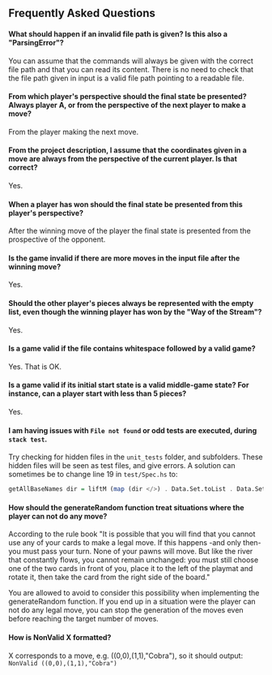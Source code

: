 ## Frequently Asked Questions

#### What should happen if an invalid file path is given? Is this also a "ParsingError"?

You can assume that the commands will always be given with the correct file path and that you can read its content.
There is no need to check that the file path given in input is a valid file path pointing to a readable file.

#### From which player's perspective should the final state be presented? Always player A, or from the perspective of the next player to make a move?

From the player making the next move.

#### From the project description, I assume that the coordinates given in a move are always from the perspective of the current player. Is that correct?

Yes.

#### When a player has won should the final state be presented from this player's perspective?

After the winning move of the player the final state is presented from the prospective of the opponent.

#### Is the game invalid if there are more moves in the input file after the winning move?

Yes.

#### Should the other player's pieces always be represented with the empty list, even though the winning player has won by the "Way of the Stream"?

Yes.

#### Is a game valid if the file contains whitespace followed by a valid game?

Yes. That is OK.

#### Is a game valid if its initial start state is a valid middle-game state? For instance, can a player start with less than 5 pieces?

Yes.

#### I am having issues with `File not found` or odd tests are executed, during `stack test`.
Try checking for hidden files in the `unit_tests` folder, and subfolders. These hidden files will be seen as test files, and give errors. 
A solution can sometimes be to change line 19 in `test/Spec.hs` to:
```Haskell
getAllBaseNames dir = liftM (map (dir </>) . Data.Set.toList . Data.Set.fromList . (filter (not.null) ) . map takeBaseName) (listDirectory dir)
```

#### How should the generateRandom function treat situations where the player can not do any move?

According to the rule book "It is possible that you will find that you
cannot use any of your cards to make a
legal move. If this happens -and only then-
 you must pass your turn. None of
your pawns will move. But like the river
that constantly flows, you cannot remain
unchanged: you must still choose one of
the two cards in front of you, place it to the
left of the playmat and rotate it, then take
the card from the right side of the board."

You are allowed to avoid to consider this possibility when implementing the
generateRandom function. If you end up in a situation were the player can not do
any legal move, you can stop the generation of the moves even before reaching
the target number of moves.

#### How is NonValid X formatted?

X corresponds to a move, e.g. ((0,0),(1,1),"Cobra"), so it should output:
`NonValid ((0,0),(1,1),"Cobra")`
